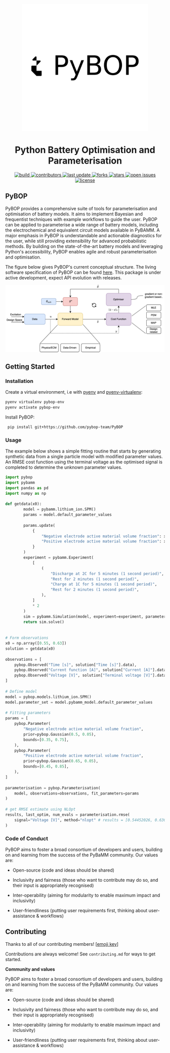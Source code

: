 <div align="center">

  <img src="assets/Temp_Logo.png" alt="logo" width="400" height="auto" />
  <h1>Python Battery Optimisation and Parameterisation</h1>


<p>
  <a href="https://github.com/pybop-team/PyBOP/actions/workflows/test_on_push.yaml">
    <img src="https://img.shields.io/github/actions/workflow/status/pybop-team/PyBOP/test_on_push.yaml?label=Build%20Status" alt="build" />
  </a>
  <a href="https://github.com/pybop-team/PyBOP/graphs/contributors">
    <img src="https://img.shields.io/github/contributors/pybop-team/PyBOP" alt="contributors" />
  </a>
  <a href="">
    <img src="https://img.shields.io/github/last-commit/pybop-team/PyBOP" alt="last update" />
  </a>
  <a href="https://github.com/pybop-team/PyBOPe/network/members">
    <img src="https://img.shields.io/github/forks/pybop-team/PyBOP" alt="forks" />
  </a>
  <a href="https://github.com/pybop-team/PyBOP/stargazers">
    <img src="https://img.shields.io/github/stars/pybop-team/PyBOP" alt="stars" />
  </a>
  <a href="https://github.com/pybop-team/PyBOP/issues/">
    <img src="https://img.shields.io/github/issues/pybop-team/PyBOP" alt="open issues" />
  </a>
  <a href="https://github.com/pybop-team/PyBOP/blob/develop/LICENSE">
    <img src="https://img.shields.io/github/license/pybop-team/PyBOP" alt="license" />
  </a>
</p>

</div>

<!-- Software Specification -->
## PyBOP
PyBOP provides a comprehensive suite of tools for parameterisation and optimisation of battery models. It aims to implement Bayesian and frequentist techniques with example workflows to guide the user. PyBOP can be applied to parameterise a wide range of battery models, including the electrochemical and equivalent circuit models available in PyBAMM. A major emphasis in PyBOP is understandable and actionable diagnostics for the user, while still providing extensibility for advanced probabilistic methods. By building on the state-of-the-art battery models and leveraging Python's accessibility, PyBOP enables agile and robust parameterisation and optimisation.

The figure below gives PyBOP's current conceptual structure. The living software specification of PyBOP can be found [here](https://github.com/pybop-team/software-spec). This package is under active development, expect API evolution with releases.


<p align="center">
    <img src="assets/PyBOP_Arch.svg" alt="Data flows from battery cycling machines to Galv Harvesters, then to the     Galv server and REST API. Metadata can be updated and data read using the web client, and data can be downloaded by the Python client." width="600" />
</p>

<!-- Getting Started -->
## Getting Started

<!-- Installation -->
### Installation

Create a virtual environment, i.e with [pyenv](https://github.com/pyenv/pyenv#installation) and [pyenv-virtualenv](https://github.com/pyenv/pyenv-virtualenv#installation):

```bash
pyenv virtualenv pybop-env
pyenv activate pybop-env
```

Install PyBOP:

```bash
 pip install git+https://github.com/pybop-team/PyBOP
```

<!-- Installation -->
### Usage
The example below shows a simple fitting routine that starts by generating synthetic data from a single particle model with modified parameter values. An RMSE cost function using the terminal voltage as the optimised signal is completed to determine the unknown parameter values.

```python
import pybop
import pybamm
import pandas as pd
import numpy as np

def getdata(x0):
        model = pybamm.lithium_ion.SPM()
        params = model.default_parameter_values

        params.update(
            {
                "Negative electrode active material volume fraction": x0[0],
                "Positive electrode active material volume fraction": x0[1],
            }
        )
        experiment = pybamm.Experiment(
            [
                (
                    "Discharge at 2C for 5 minutes (1 second period)",
                    "Rest for 2 minutes (1 second period)",
                    "Charge at 1C for 5 minutes (1 second period)",
                    "Rest for 2 minutes (1 second period)",
                ),
            ]
            * 2
        )
        sim = pybamm.Simulation(model, experiment=experiment, parameter_values=params)
        return sim.solve()


# Form observations
x0 = np.array([0.55, 0.63])
solution = getdata(x0)

observations = [
    pybop.Observed("Time [s]", solution["Time [s]"].data),
    pybop.Observed("Current function [A]", solution["Current [A]"].data),
    pybop.Observed("Voltage [V]", solution["Terminal voltage [V]"].data),
]

# Define model
model = pybop.models.lithium_ion.SPM()
model.parameter_set = model.pybamm_model.default_parameter_values

# Fitting parameters
params = [
    pybop.Parameter(
        "Negative electrode active material volume fraction",
        prior=pybop.Gaussian(0.5, 0.05),
        bounds=[0.35, 0.75],
    ),
    pybop.Parameter(
        "Positive electrode active material volume fraction",
        prior=pybop.Gaussian(0.65, 0.05),
        bounds=[0.45, 0.85],
    ),
]

parameterisation = pybop.Parameterisation(
    model, observations=observations, fit_parameters=params
)

# get RMSE estimate using NLOpt
results, last_optim, num_evals = parameterisation.rmse(
    signal="Voltage [V]", method="nlopt" # results = [0.54452026, 0.63064801]
)
```

<!-- Code of Conduct -->
### Code of Conduct

PyBOP aims to foster a broad consortium of developers and users, building on and
learning from the success of the PyBaMM community. Our values are:

-   Open-source (code and ideas should be shared)

-   Inclusivity and fairness (those who want to contribute may do so, and their input is appropriately recognised)

-   Inter-operability (aiming for modularity to enable maximum impact and inclusivity)

-   User-friendliness (putting user requirements first, thinking about user-assistance & workflows)


<!-- Contributing -->
## Contributing
Thanks to all of our contributing members! [[emoji key](https://allcontributors.org/docs/en/emoji-key)]

<!-- ALL-CONTRIBUTORS-LIST:START - Do not remove or modify this section -->
<!-- prettier-ignore-start -->
<!-- markdownlint-disable -->

<!-- markdownlint-restore -->
<!-- prettier-ignore-end -->

<!-- ALL-CONTRIBUTORS-LIST:END -->

Contributions are always welcome! See `contributing.md` for ways to get started.




**Community and values**

PyBOP aims to foster a broad consortium of developers and users, building on and
learning from the success of the PyBaMM community. Our values are:

-   Open-source (code and ideas should be shared)

-   Inclusivity and fairness (those who want to contribute may do so,
    and their input is appropriately recognised)

-   Inter-operability (aiming for modularity to enable maximum impact
    and inclusivity)

-   User-friendliness (putting user requirements first, thinking about user- assistance & workflows)
